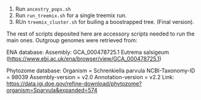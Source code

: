 1. Run `ancestry_pops.sh`
2. Run `run_treemix.sh` for a single treemix run.
3. RUn `treemix_cluster.sh`  for builing a boostrapped tree. (Final version). 

The rest of scripts deposited here are accessory scripts needed to run the main ones. 
Outgroup genomes were retrieved from:

ENA database:
Assembly: GCA_000478725.1  Eutrema salsigeum (https://www.ebi.ac.uk/ena/browser/view/GCA_000478725.1)

Phytozome database: 
Organism = Schrenkiella parvula
NCBI-Taxonomy-ID = 98039
Assembly-version = v2.0
Annotation-version = v2.2
Link: https://data.jgi.doe.gov/refine-download/phytozome?organism=Sparvula&expanded=574




